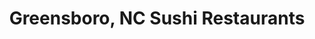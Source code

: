 ---
layout: city
title: Greensboro, NC Sushi Restaurants
permalink: /north-carolina/greensboro/
stateAbbr: NC
stateName: North Carolina
cityName: Greensboro
---